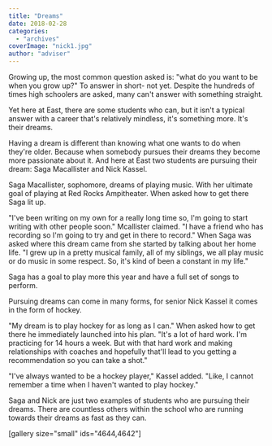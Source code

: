 ```yaml
---
title: "Dreams"
date: 2018-02-28
categories: 
  - "archives"
coverImage: "nick1.jpg"
author: "adviser"
---
```


Growing up, the most common question asked is: "what do you want to be when you grow up?" To answer in short- not yet. Despite the hundreds of times high schoolers are asked, many can't answer with something straight.

Yet here at East, there are some students who can, but it isn't a typical answer with a career that's relatively mindless, it's something more. It's their dreams.

Having a dream is different than knowing what one wants to do when they're older. Because when somebody pursues their dreams they become more passionate about it. And here at East two students are pursuing their dream: Saga Macallister and Nick Kassel.

Saga Macallister, sophomore, dreams of playing music. With her ultimate goal of playing at Red Rocks Ampitheater. When asked how to get there Saga lit up.

"I've been writing on my own for a really long time so, I'm going to start writing with other people soon." Mcallister claimed. "I have a friend who has recording so I'm going to try and get in there to record." When Saga was asked where this dream came from she started by talking about her home life. "I grew up in a pretty musical family, all of my siblings, we all play music or do music in some respect. So, it's kind of been a constant in my life."

Saga has a goal to play more this year and have a full set of songs to perform.

Pursuing dreams can come in many forms, for senior Nick Kassel it comes in the form of hockey.

"My dream is to play hockey for as long as I can." When asked how to get there he immediately launched into his plan. "It's a lot of hard work. I'm practicing for 14 hours a week. But with that hard work and making relationships with coaches and hopefully that'll lead to you getting a recommendation so you can take a shot."

"I've always wanted to be a hockey player," Kassel added. "Like, I cannot remember a time when I haven't wanted to play hockey."

Saga and Nick are just two examples of students who are pursuing their dreams. There are countless others within the school who are running towards their dreams as fast as they can.

\[gallery size="small" ids="4644,4642"\]

